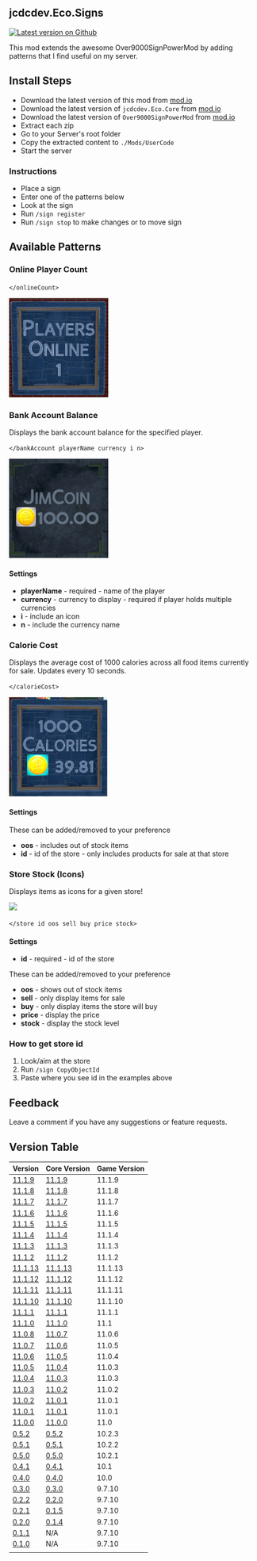 ## jcdcdev.Eco.Signs

[![Latest version on Github](https://badgen.net/github/tag/jcdcdev/jcdcdev.Eco.Signs?color=3a93b4&label=Mod)](https://github.com/jcdcdev/jcdcdev.Eco.Signs/releases/latest)

This mod extends the awesome Over9000SignPowerMod by adding patterns that I find useful on my server.

## Install Steps

- Download the latest version of this mod from [mod.io](https://mod.io/g/eco/m/jcdcdevecosigns)
- Download the latest version of `jcdcdev.Eco.Core` from [mod.io](https://mod.io/g/eco/m/jcdcdevecocore)
- Download the latest version of `Over9000SignPowerMod` from [mod.io](https://mod.io/g/eco/m/over9000signpowermod)
- Extract each zip
- Go to your Server's root folder
- Copy the extracted content to `./Mods/UserCode`
- Start the server

### Instructions

- Place a sign
- Enter one of the patterns below
- Look at the sign
- Run `/sign register`
- Run `/sign stop` to make changes or to move sign

## Available Patterns

### Online Player Count

`</onlineCount>`

![onlineCount.png](https://github.com/jcdcdev/jcdcdev.Eco.Signs/blob/main/docs/screenshots/onlineCount.png?raw=true)

### Bank Account Balance

Displays the bank account balance for the specified player.

`</bankAccount playerName currency i n>`

![bankAccount.png](https://github.com/jcdcdev/jcdcdev.Eco.Signs/blob/main/docs/screenshots/bankAccount.png?raw=true)

#### Settings

- **playerName** - required - name of the player
- **currency** - currency to display - required if player holds multiple currencies
- **i** - include an icon
- **n** - include the currency name

### Calorie Cost

Displays the average cost of 1000 calories across all food items currently for sale. Updates every 10 seconds.

`</calorieCost>`

![calorieCount.png](https://github.com/jcdcdev/jcdcdev.Eco.Signs/blob/main/docs/screenshots/calorieCount.png?raw=true)

#### Settings

These can be added/removed to your preference

- **oos** - includes out of stock items
- **id** - id of the store - only includes products for sale at that store

### Store Stock (Icons)

Displays items as icons for a given store!

![](https://image.modcdn.io/members/2215/26012295/profile/store.gif)

`</store id oos sell buy price stock>`

#### Settings

- **id** - required - id of the store

These can be added/removed to your preference

- **oos** - shows out of stock items
- **sell** - only display items for sale
- **buy** - only display items the store will buy
- **price** - display the price
- **stock** - display the stock level

### How to get store id

1. Look/aim at the store
2. Run `/sign CopyObjectId`
3. Paste where you see id in the examples above

## Feedback

Leave a comment if you have any suggestions or feature requests.

## Version Table
| Version | Core Version | Game Version |
|-----|---------| -----------|
| [11.1.9](https://github.com/jcdcdev/jcdcdev.Eco.Signs/releases/tag/11.1.9) | [11.1.9](https://github.com/jcdcdev/jcdcdev.Eco.Core/releases/tag/11.1.9) | 11.1.9 |
| [11.1.8](https://github.com/jcdcdev/jcdcdev.Eco.Signs/releases/tag/11.1.8) | [11.1.8](https://github.com/jcdcdev/jcdcdev.Eco.Core/releases/tag/11.1.8) | 11.1.8 |
| [11.1.7](https://github.com/jcdcdev/jcdcdev.Eco.Signs/releases/tag/11.1.7) | [11.1.7](https://github.com/jcdcdev/jcdcdev.Eco.Core/releases/tag/11.1.7) | 11.1.7 |
| [11.1.6](https://github.com/jcdcdev/jcdcdev.Eco.Signs/releases/tag/11.1.6) | [11.1.6](https://github.com/jcdcdev/jcdcdev.Eco.Core/releases/tag/11.1.6) | 11.1.6 |
| [11.1.5](https://github.com/jcdcdev/jcdcdev.Eco.Signs/releases/tag/11.1.5) | [11.1.5](https://github.com/jcdcdev/jcdcdev.Eco.Core/releases/tag/11.1.5) | 11.1.5 |
| [11.1.4](https://github.com/jcdcdev/jcdcdev.Eco.Signs/releases/tag/11.1.4) | [11.1.4](https://github.com/jcdcdev/jcdcdev.Eco.Core/releases/tag/11.1.4) | 11.1.4 |
| [11.1.3](https://github.com/jcdcdev/jcdcdev.Eco.Signs/releases/tag/11.1.3) | [11.1.3](https://github.com/jcdcdev/jcdcdev.Eco.Core/releases/tag/11.1.3) | 11.1.3 |
| [11.1.2](https://github.com/jcdcdev/jcdcdev.Eco.Signs/releases/tag/11.1.2) | [11.1.2](https://github.com/jcdcdev/jcdcdev.Eco.Core/releases/tag/11.1.2) | 11.1.2 |
| [11.1.13](https://github.com/jcdcdev/jcdcdev.Eco.Signs/releases/tag/11.1.13) | [11.1.13](https://github.com/jcdcdev/jcdcdev.Eco.Core/releases/tag/11.1.13) | 11.1.13 |
| [11.1.12](https://github.com/jcdcdev/jcdcdev.Eco.Signs/releases/tag/11.1.12) | [11.1.12](https://github.com/jcdcdev/jcdcdev.Eco.Core/releases/tag/11.1.12) | 11.1.12 |
| [11.1.11](https://github.com/jcdcdev/jcdcdev.Eco.Signs/releases/tag/11.1.11) | [11.1.11](https://github.com/jcdcdev/jcdcdev.Eco.Core/releases/tag/11.1.11) | 11.1.11 |
| [11.1.10](https://github.com/jcdcdev/jcdcdev.Eco.Signs/releases/tag/11.1.10) | [11.1.10](https://github.com/jcdcdev/jcdcdev.Eco.Core/releases/tag/11.1.10) | 11.1.10 |
| [11.1.1](https://github.com/jcdcdev/jcdcdev.Eco.Signs/releases/tag/11.1.1) | [11.1.1](https://github.com/jcdcdev/jcdcdev.Eco.Core/releases/tag/11.1.1) | 11.1.1 |
| [11.1.0](https://github.com/jcdcdev/jcdcdev.Eco.Signs/releases/tag/11.1.0) | [11.1.0](https://github.com/jcdcdev/jcdcdev.Eco.Core/releases/tag/11.1.0) | 11.1 |
| [11.0.8](https://github.com/jcdcdev/jcdcdev.Eco.Signs/releases/tag/11.0.8) | [11.0.7](https://github.com/jcdcdev/jcdcdev.Eco.Core/releases/tag/11.0.7) | 11.0.6 |
| [11.0.7](https://github.com/jcdcdev/jcdcdev.Eco.Signs/releases/tag/11.0.7) | [11.0.6](https://github.com/jcdcdev/jcdcdev.Eco.Core/releases/tag/11.0.6) | 11.0.5 |
| [11.0.6](https://github.com/jcdcdev/jcdcdev.Eco.Signs/releases/tag/11.0.6) | [11.0.5](https://github.com/jcdcdev/jcdcdev.Eco.Core/releases/tag/11.0.5) | 11.0.4 |
| [11.0.5](https://github.com/jcdcdev/jcdcdev.Eco.Signs/releases/tag/11.0.5) | [11.0.4](https://github.com/jcdcdev/jcdcdev.Eco.Core/releases/tag/11.0.4) | 11.0.3 |
| [11.0.4](https://github.com/jcdcdev/jcdcdev.Eco.Signs/releases/tag/11.0.4) | [11.0.3](https://github.com/jcdcdev/jcdcdev.Eco.Core/releases/tag/11.0.3) | 11.0.3 |
| [11.0.3](https://github.com/jcdcdev/jcdcdev.Eco.Signs/releases/tag/11.0.3) | [11.0.2](https://github.com/jcdcdev/jcdcdev.Eco.Core/releases/tag/11.0.2) | 11.0.2 |
| [11.0.2](https://github.com/jcdcdev/jcdcdev.Eco.Signs/releases/tag/11.0.2) | [11.0.1](https://github.com/jcdcdev/jcdcdev.Eco.Core/releases/tag/11.0.1) | 11.0.1 |
| [11.0.1](https://github.com/jcdcdev/jcdcdev.Eco.Signs/releases/tag/11.0.1) | [11.0.1](https://github.com/jcdcdev/jcdcdev.Eco.Core/releases/tag/11.0.1) | 11.0.1 |
| [11.0.0](https://github.com/jcdcdev/jcdcdev.Eco.Signs/releases/tag/11.0.0) | [11.0.0](https://github.com/jcdcdev/jcdcdev.Eco.Core/releases/tag/11.0.0) | 11.0 |
| [0.5.2](https://github.com/jcdcdev/jcdcdev.Eco.Signs/releases/tag/0.5.2) | [0.5.2](https://github.com/jcdcdev/jcdcdev.Eco.Core/releases/tag/0.5.2) | 10.2.3 |
| [0.5.1](https://github.com/jcdcdev/jcdcdev.Eco.Signs/releases/tag/0.5.1) | [0.5.1](https://github.com/jcdcdev/jcdcdev.Eco.Core/releases/tag/0.5.1) | 10.2.2 |
| [0.5.0](https://github.com/jcdcdev/jcdcdev.Eco.Signs/releases/tag/0.5.0) | [0.5.0](https://github.com/jcdcdev/jcdcdev.Eco.Core/releases/tag/0.5.0) | 10.2.1 |
| [0.4.1](https://github.com/jcdcdev/jcdcdev.Eco.Signs/releases/tag/0.4.1) | [0.4.1](https://github.com/jcdcdev/jcdcdev.Eco.Core/releases/tag/0.4.1) | 10.1 |
| [0.4.0](https://github.com/jcdcdev/jcdcdev.Eco.Signs/releases/tag/0.4.0) | [0.4.0](https://github.com/jcdcdev/jcdcdev.Eco.Core/releases/tag/0.4.0) | 10.0 |
| [0.3.0](https://github.com/jcdcdev/jcdcdev.Eco.Signs/releases/tag/0.3.0) | [0.3.0](https://github.com/jcdcdev/jcdcdev.Eco.Core/releases/tag/0.3.0) | 9.7.10 |
| [0.2.2](https://github.com/jcdcdev/jcdcdev.Eco.Signs/releases/tag/0.2.2) | [0.2.0](https://github.com/jcdcdev/jcdcdev.Eco.Core/releases/tag/0.2.0) | 9.7.10 |
| [0.2.1](https://github.com/jcdcdev/jcdcdev.Eco.Signs/releases/tag/0.2.1) | [0.1.5](https://github.com/jcdcdev/jcdcdev.Eco.Core/releases/tag/0.1.5) | 9.7.10 |
| [0.2.0](https://github.com/jcdcdev/jcdcdev.Eco.Signs/releases/tag/0.2.0) | [0.1.4](https://github.com/jcdcdev/jcdcdev.Eco.Core/releases/tag/0.1.4) | 9.7.10 |
| [0.1.1](https://github.com/jcdcdev/jcdcdev.Eco.Signs/releases/tag/0.1.1) | N/A | 9.7.10 |
| [0.1.0](https://github.com/jcdcdev/jcdcdev.Eco.Signs/releases/tag/0.1.0) | N/A | 9.7.10 |
| [](https://github.com/jcdcdev/jcdcdev.Eco.Signs/releases/tag/) | [](https://github.com/jcdcdev/jcdcdev.Eco.Core/releases/tag/) |  |
